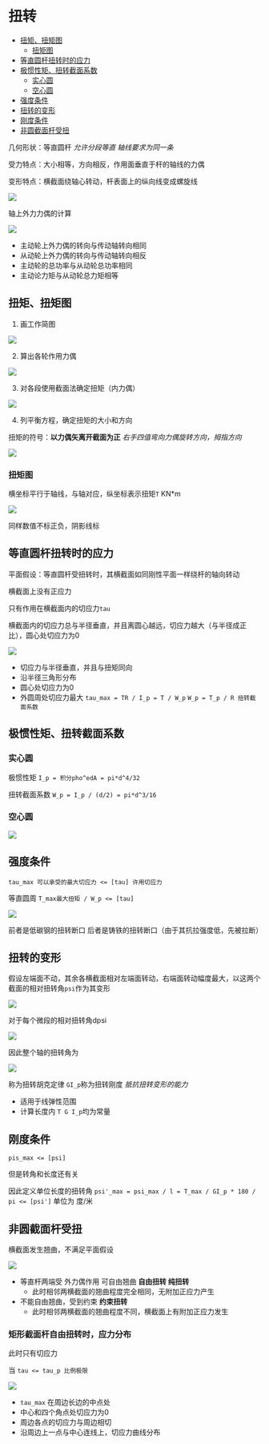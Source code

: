 # 扭转
 
* [扭矩、扭矩图](##扭矩、扭矩图)
  * [扭矩图](###扭矩图)
* [等直圆杆扭转时的应力](##等直圆杆扭转时的应力)
* [极惯性矩、扭转截面系数](##极惯性矩、扭转截面系数)
  * [实心圆](###实心圆)
  * [空心圆](###空心圆)
* [强度条件](##强度条件)
* [扭转的变形](##扭转的变形)
* [刚度条件](##刚度条件)
* [非圆截面杆受扭](##非圆截面杆受扭)

几何形状：等直圆杆 *允许分段等直 轴线要求为同一条*

受力特点：大小相等，方向相反，作用面垂直于杆的轴线的力偶

变形特点：横截面绕轴心转动，杆表面上的纵向线变成螺旋线

![](img/6eb54dc1.png)

轴上外力力偶的计算

![](img/1e9c1503.png)

* 主动轮上外力偶的转向与传动轴转向相同
* 从动轮上外力偶的转向与传动轴转向相反
* 主动轮的总功率与从动轮总功率相同
* 主动论力矩与从动轮总力矩相等

## 扭矩、扭矩图

1. 画工作简图

![](img/0c78d835.png)

2. 算出各轮作用力偶

![](img/3ae15bc0.png)

3. 对各段使用截面法确定扭矩（内力偶）

![](img/3c964989.png)

4. 列平衡方程，确定扭矩的大小和方向

扭矩的符号：**以力偶矢离开截面为正** *右手四值弯向力偶旋转方向，拇指方向*

![](img/68c5858f.png)

### 扭矩图

横坐标平行于轴线，与轴对应，纵坐标表示扭矩`T` KN*m

![](img/53d7d445.png)

同样数值不标正负，阴影线标

## 等直圆杆扭转时的应力

平面假设：等直圆杆受扭转时，其横截面如同刚性平面一样绕杆的轴向转动

横截面上没有正应力

只有作用在横截面内的切应力`tau`

横截面内的切应力总与半径垂直，并且离圆心越远，切应力越大（与半径成正比），圆心处切应力为0

![](img/25aca8c3.png)

* 切应力与半径垂直，并且与扭矩同向
* 沿半径三角形分布
* 圆心处切应力为0
* 外圆周处切应力最大 `tau_max = TR / I_p = T / W_p` `W_p = T_p / R 扭转截面系数`

## 极惯性矩、扭转截面系数

### 实心圆

极惯性矩 `I_p = 积分pho^edA = pi*d^4/32`

扭转截面系数 `W_p = I_p / (d/2) = pi*d^3/16`

### 空心圆

![](img/275a12f9.png)

## 强度条件

`tau_max 可以承受的最大切应力 <= [tau] 许用切应力`

等直圆周 `T_max最大扭矩 / W_p <= [tau]`

![](img/0ff9a8e6.png)

前者是低碳钢的扭转断口 后者是铸铁的扭转断口（由于其抗拉强度低，先被拉断）

## 扭转的变形

假设左端面不动，其余各横截面相对左端面转动，右端面转动幅度最大，以这两个截面的相对扭转角`psi`作为其变形

![](img/08cc6691.png)

对于每个微段的相对扭转角dpsi

![](img/ecabe572.png)

因此整个轴的扭转角为

![](img/991dc42e.png)

称为扭转胡克定律 `GI_p`称为扭转刚度 *抵抗扭转变形的能力*

* 适用于线弹性范围
* 计算长度内 `T G I_p`均为常量

## 刚度条件

`pis_max <= [psi]`

但是转角和长度还有关

因此定义单位长度的扭转角 `psi'_max = psi_max / l = T_max / GI_p * 180 / pi <= [psi']` 单位为 度/米

## 非圆截面杆受扭

横截面发生翘曲，不满足平面假设

![](img/af9097f7.png)

* 等直杆两端受 外力偶作用 可自由翘曲 **自由扭转 纯扭转**
    * 此时相邻两横截面的翘曲程度完全相同，无附加正应力产生
* 不能自由翘曲，受到约束 **约束扭转**
    * 此时相邻两横截面的翘曲程度不同，横截面上有附加正应力发生

### 矩形截面杆自由扭转时，应力分布

此时只有切应力

当 `tau <= tau_p 比例极限` 

![](img/5223c55a.png)

* `tau_max` 在周边长边的中点处
* 中心和四个角点处切应力为0
* 周边各点的切应力与周边相切
* 沿周边上一点与中心连线上，切应力曲线分布
